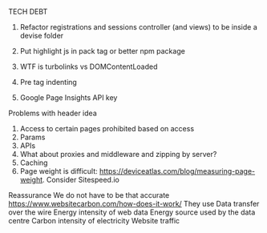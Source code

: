 TECH DEBT

1. Refactor registrations and sessions controller (and views) to be inside a devise folder

2. Put highlight js in pack tag or better npm package

3. WTF is turbolinks vs DOMContentLoaded

4. Pre tag indenting

5. Google Page Insights API key


Problems with header idea
1. Access to certain pages prohibited based on access
2. Params
3. APIs
4. What about proxies and middleware and zipping by server?
5. Caching
6. Page weight is difficult: https://deviceatlas.com/blog/measuring-page-weight. Consider Sitespeed.io


Reassurance
We do not have to be that accurate
https://www.websitecarbon.com/how-does-it-work/
They use
    Data transfer over the wire
    Energy intensity of web data
    Energy source used by the data centre
    Carbon intensity of electricity
    Website traffic
